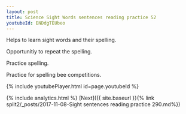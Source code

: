 ```yaml
---
layout: post
title: Science Sight Words sentences reading practice 52
youtubeId: ENDdgTEUbeo
---
```

 
 
Helps to learn sight words and their spelling.

Opportunitiy to repeat the spelling. 

Practice spelling. 
 
Practice for spelling bee competitions. 
 
{% include youtubePlayer.html id=page.youtubeId %}
 
 
{% include analytics.html %} 
[Next]({{ site.baseurl }}{% link  split2/_posts/2017-11-08-Sight sentences reading practice 290.md%})
 
